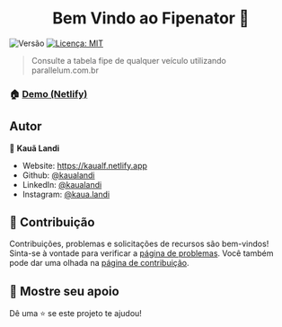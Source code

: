 <h1 align="center">Bem Vindo ao Fipenator 👋</h1>
<p>
  <img alt="Versão" src="https://img.shields.io/badge/version-2.0-blue.svg?cacheSeconds=2592000" />
  <a href="#" target="_blank">
    <img alt="Licença: MIT" src="https://img.shields.io/badge/License-MIT-yellow.svg" />
  </a>
</p>

> Consulte a tabela fipe de qualquer veículo utilizando parallelum.com.br

### 🏠 [Demo (Netlify)](https://fipenator.netlify.app/)

## Autor

👤 **Kauã Landi**

* Website: https://kaualf.netlify.app
* Github: [@kaualandi](https://github.com/kaualandi)
* LinkedIn: [@kaualandi](https://linkedin.com/in/kaualandi)
* Instagram: [@kaua.landi](https://www.instagram.com/kaua.landi/)

## 🤝 Contribuição

Contribuições, problemas e solicitações de recursos são bem-vindos! <br/> Sinta-se à vontade para verificar a [página de problemas](https://github.com/kaualandi/smarty-pro/issues). Você também pode dar uma olhada na [página de contribuição](https://github.com/kaualandi/smarty-pro/pulls).

## 🥰 Mostre seu apoio

Dê uma ⭐️ se este projeto te ajudou!
